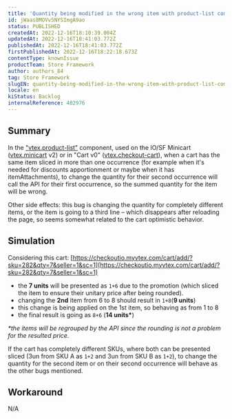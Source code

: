 ```yaml
---
title: 'Quantity being modified in the wrong item with product-list component (IO/SF)'
id: jWaas8MOVv5NYSImgA9ao
status: PUBLISHED
createdAt: 2022-12-16T18:10:39.004Z
updatedAt: 2022-12-16T18:41:03.772Z
publishedAt: 2022-12-16T18:41:03.772Z
firstPublishedAt: 2022-12-16T18:22:18.673Z
contentType: knownIssue
productTeam: Store Framework
author: authors_84
tag: Store Framework
slugEN: quantity-being-modified-in-the-wrong-item-with-product-list-component-io-sf
locale: en
kiStatus: Backlog
internalReference: 402976
---
```


## Summary

In the ["vtex.product-list"](https://github.com/vtex-apps/product-list) component, used on the IO/SF Minicart ([vtex.minicart](https://github.com/vtex-apps/minicart) v2) or in "Cart v0" ([vtex.checkout-cart](https://github.com/vtex-apps/checkout-cart)), when a cart has the same item sliced in more than one occurrence (for example when it's needed for discounts apportionment or maybe when it has itemAttachments), to change the quantity for their second occurrence will call the API for their first occurrence, so the summed quantity for the item will be wrong.

Other side effects: this bug is changing the quantity for completely different items, or the item is going to a third line – which disappears after reloading the page, so seems somewhat related to the cart optimistic behavior.

## Simulation

Considering this cart: [https://checkoutio.myvtex.com/cart/add/?sku=282&qty=7&seller=1&sc=1](https://checkoutio.myvtex.com/cart/add/?sku=282&qty=7&seller=1&sc=1)
- the __7 units__ will be presented as `1+6` due to the promotion (which sliced the item to ensure their unitary price after being rounded).
- changing the __2nd__ item from 6 to 8 should result in `1+8`(__9 units__)
- this change is being applied on the 1st item, so behaving as from 1 to 8
- the final result is going as `8+6` (__14 units*__)

*\*the items will be regrouped by the API since the rounding is not a problem for the resulted price.*

If the cart has completely different SKUs, where both can be presented sliced (3un from SKU A as `1+2` and 3un from SKU B as `1+2`), to change the quantity for the second item or on their second occurrence will behave as the other bugs mentioned.

## Workaround

N/A


